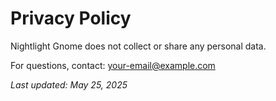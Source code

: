 # Privacy Policy

Nightlight Gnome does not collect or share any personal data.

For questions, contact: your-email@example.com

_Last updated: May 25, 2025_
